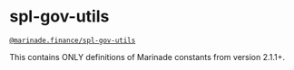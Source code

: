 # spl-gov-utils

[`@marinade.finance/spl-gov-utils`](https://www.npmjs.com/package/@marinade.finance/spl-gov-utils)

This contains ONLY definitions of Marinade constants from version 2.1.1+.
